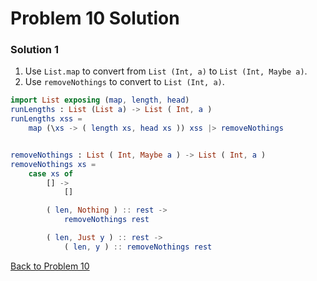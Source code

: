 # Problem 10 Solution

### Solution 1
1. Use ```List.map``` to convert from ```List (Int, a)``` to ```List (Int, Maybe a)```. 
2. Use ```removeNothings``` to convert to ```List (Int, a)```. 


```elm
import List exposing (map, length, head)
runLengths : List (List a) -> List ( Int, a )
runLengths xss =
    map (\xs -> ( length xs, head xs )) xss |> removeNothings


removeNothings : List ( Int, Maybe a ) -> List ( Int, a )
removeNothings xs =
    case xs of
        [] ->
            []

        ( len, Nothing ) :: rest ->
            removeNothings rest

        ( len, Just y ) :: rest ->
            ( len, y ) :: removeNothings rest
```

[Back to Problem 10](../p/p10.md)
